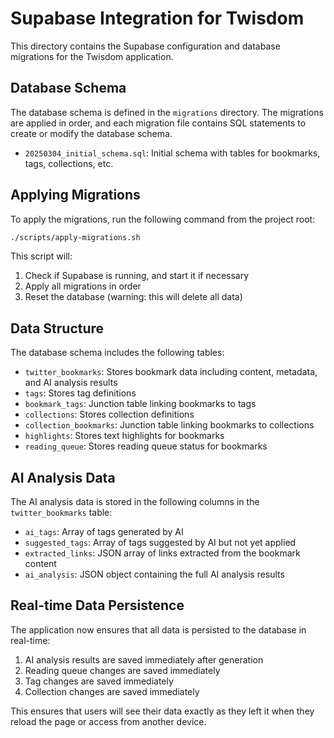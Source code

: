 # Supabase Integration for Twisdom

This directory contains the Supabase configuration and database migrations for the Twisdom application.

## Database Schema

The database schema is defined in the `migrations` directory. The migrations are applied in order, and each migration file contains SQL statements to create or modify the database schema.

- `20250304_initial_schema.sql`: Initial schema with tables for bookmarks, tags, collections, etc.

## Applying Migrations

To apply the migrations, run the following command from the project root:

```bash
./scripts/apply-migrations.sh
```

This script will:
1. Check if Supabase is running, and start it if necessary
2. Apply all migrations in order
3. Reset the database (warning: this will delete all data)

## Data Structure

The database schema includes the following tables:

- `twitter_bookmarks`: Stores bookmark data including content, metadata, and AI analysis results
- `tags`: Stores tag definitions
- `bookmark_tags`: Junction table linking bookmarks to tags
- `collections`: Stores collection definitions
- `collection_bookmarks`: Junction table linking bookmarks to collections
- `highlights`: Stores text highlights for bookmarks
- `reading_queue`: Stores reading queue status for bookmarks

## AI Analysis Data

The AI analysis data is stored in the following columns in the `twitter_bookmarks` table:

- `ai_tags`: Array of tags generated by AI
- `suggested_tags`: Array of tags suggested by AI but not yet applied
- `extracted_links`: JSON array of links extracted from the bookmark content
- `ai_analysis`: JSON object containing the full AI analysis results

## Real-time Data Persistence

The application now ensures that all data is persisted to the database in real-time:

1. AI analysis results are saved immediately after generation
2. Reading queue changes are saved immediately
3. Tag changes are saved immediately
4. Collection changes are saved immediately

This ensures that users will see their data exactly as they left it when they reload the page or access from another device.